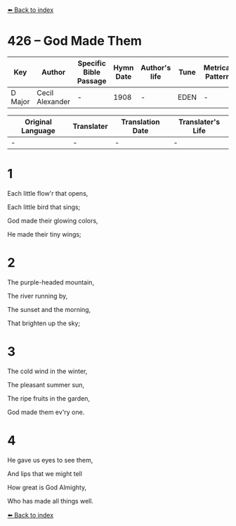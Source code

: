 [⬅️ Back to index](../README.md)

# 426 – God Made Them

Key | Author   | Specific Bible Passage     |Hymn Date |Author's life |Tune |Metrical Pattern   |Composer/Source
-- | --------- | ---------------------------|----------|--------------|-----|-------------------|-------------  
D Major |Cecil Alexander |- |1908 |- |EDEN |- |-

Original Language | Translater | Translation Date   | Translater's Life  
----------------- | --------- | --------------------|-------------     
\- |- |- |-




# 1

Each little flow'r that opens,

Each little bird that sings;

God made their glowing colors,

He made their tiny wings;



# 2

The purple-headed mountain,

The river running by,

The sunset and the morning,

That brighten up the sky;



# 3

The cold wind in the winter,

The pleasant summer sun,

The ripe fruits in the garden,

God made them ev'ry one.



# 4

He gave us eyes to see them,

And lips that we might tell

How great is God Almighty,

Who has made all things well.

[⬅️ Back to index](../README.md)
